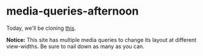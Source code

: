 # media-queries-afternoon

Today, we'll be cloning [this](https://blackrockdigital.github.io/startbootstrap-agency/).

**Notice:** This site has multiple media queries to change its layout at different view-widths. Be sure to nail down as many as you can.


